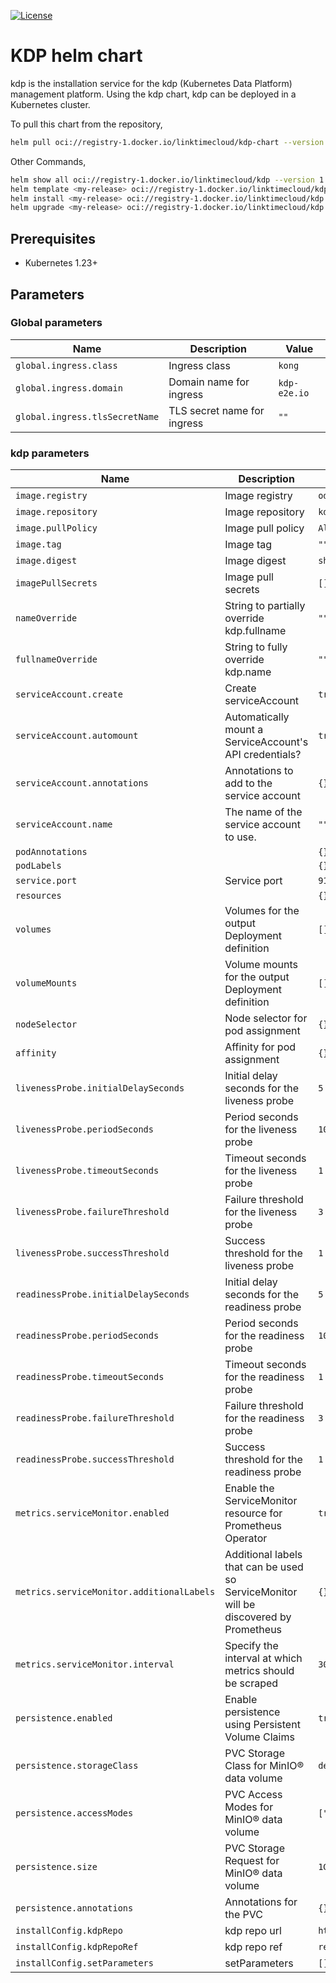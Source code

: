 [![License](https://img.shields.io/badge/License-Apache_2.0-blue.svg)](https://opensource.org/licenses/Apache-2.0)

# KDP helm chart

kdp is the installation service for the kdp (Kubernetes Data Platform) management platform. Using the kdp chart, kdp can be deployed in a Kubernetes cluster.

To pull this chart from the repository,

```bash
helm pull oci://registry-1.docker.io/linktimecloud/kdp-chart --version 1.0.0-rc1
```

Other Commands,

```bash
helm show all oci://registry-1.docker.io/linktimecloud/kdp --version 1.0.0-rc1
helm template <my-release> oci://registry-1.docker.io/linktimecloud/kdp --version 1.0.0-rc1
helm install <my-release> oci://registry-1.docker.io/linktimecloud/kdp --version 1.0.0-rc1
helm upgrade <my-release> oci://registry-1.docker.io/linktimecloud/kdp --version <new-version>
```

## Prerequisites
- Kubernetes 1.23+

## Parameters

### Global parameters

| Name                           | Description                 | Value        |
| ------------------------------ | --------------------------- | ------------ |
| `global.ingress.class`         | Ingress class               | `kong`       |
| `global.ingress.domain`        | Domain name for ingress     | `kdp-e2e.io` |
| `global.ingress.tlsSecretName` | TLS secret name for ingress | `""`         |

### kdp parameters

| Name                                      | Description                                                                           | Value                                                                     |
| ----------------------------------------- | ------------------------------------------------------------------------------------- | ------------------------------------------------------------------------- |
| `image.registry`                          | Image registry                                                                        | `od-registry.linktimecloud.com`                                           |
| `image.repository`                        | Image repository                                                                      | `kdp`                                                                     |
| `image.pullPolicy`                        | Image pull policy                                                                     | `Always`                                                                  |
| `image.tag`                               | Image tag                                                                             | `""`                                                                      |
| `image.digest`                            | Image digest                                                                          | `sha256:5e00383433dbe9d05807dfa67cacad03cf0248960868bcc61d6c86e2876dacbf` |
| `imagePullSecrets`                        | Image pull secrets                                                                    | `[]`                                                                      |
| `nameOverride`                            | String to partially override kdp.fullname                                             | `""`                                                                      |
| `fullnameOverride`                        | String to fully override kdp.name                                                     | `""`                                                                      |
| `serviceAccount.create`                   | Create serviceAccount                                                                 | `true`                                                                    |
| `serviceAccount.automount`                | Automatically mount a ServiceAccount's API credentials?                               | `true`                                                                    |
| `serviceAccount.annotations`              | Annotations to add to the service account                                             | `{}`                                                                      |
| `serviceAccount.name`                     | The name of the service account to use.                                               | `""`                                                                      |
| `podAnnotations`                          |                                                                                       | `{}`                                                                      |
| `podLabels`                               |                                                                                       | `{}`                                                                      |
| `service.port`                            | Service port                                                                          | `9115`                                                                    |
| `resources`                               |                                                                                       | `{}`                                                                      |
| `volumes`                                 | Volumes for the output Deployment definition                                          | `[]`                                                                      |
| `volumeMounts`                            | Volume mounts for the output Deployment definition                                    | `[]`                                                                      |
| `nodeSelector`                            | Node selector for pod assignment                                                      | `{}`                                                                      |
| `affinity`                                | Affinity for pod assignment                                                           | `{}`                                                                      |
| `livenessProbe.initialDelaySeconds`       | Initial delay seconds for the liveness probe                                          | `5`                                                                       |
| `livenessProbe.periodSeconds`             | Period seconds for the liveness probe                                                 | `10`                                                                      |
| `livenessProbe.timeoutSeconds`            | Timeout seconds for the liveness probe                                                | `1`                                                                       |
| `livenessProbe.failureThreshold`          | Failure threshold for the liveness probe                                              | `3`                                                                       |
| `livenessProbe.successThreshold`          | Success threshold for the liveness probe                                              | `1`                                                                       |
| `readinessProbe.initialDelaySeconds`      | Initial delay seconds for the readiness probe                                         | `5`                                                                       |
| `readinessProbe.periodSeconds`            | Period seconds for the readiness probe                                                | `10`                                                                      |
| `readinessProbe.timeoutSeconds`           | Timeout seconds for the readiness probe                                               | `1`                                                                       |
| `readinessProbe.failureThreshold`         | Failure threshold for the readiness probe                                             | `3`                                                                       |
| `readinessProbe.successThreshold`         | Success threshold for the readiness probe                                             | `1`                                                                       |
| `metrics.serviceMonitor.enabled`          | Enable the ServiceMonitor resource for Prometheus Operator                            | `true`                                                                    |
| `metrics.serviceMonitor.additionalLabels` | Additional labels that can be used so ServiceMonitor will be discovered by Prometheus | `{}`                                                                      |
| `metrics.serviceMonitor.interval`         | Specify the interval at which metrics should be scraped                               | `30s`                                                                     |
| `persistence.enabled`                     | Enable persistence using Persistent Volume Claims                                     | `true`                                                                    |
| `persistence.storageClass`                | PVC Storage Class for MinIO&reg; data volume                                          | `default`                                                                 |
| `persistence.accessModes`                 | PVC Access Modes for MinIO&reg; data volume                                           | `["ReadWriteOnce"]`                                                       |
| `persistence.size`                        | PVC Storage Request for MinIO&reg; data volume                                        | `1Gi`                                                                     |
| `persistence.annotations`                 | Annotations for the PVC                                                               | `{}`                                                                      |
| `installConfig.kdpRepo`                   | kdp repo url                                                                          | `https://gitee.com/linktime-cloud/kubernetes-data-platform.git`           |
| `installConfig.kdpRepoRef`                | kdp repo ref                                                                          | `release-1.2`                                                             |
| `installConfig.setParameters`             | setParameters                                                                         | `[]`                                                                      |
